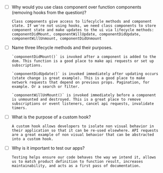 - [ ] Why would you use class component over function components (removing hooks from the question)?

      Class components give access to lifecylcle methods and component state. If we're not using hooks, we need class components to store component state and make updates to the ui via lifecycle methods: componentDidMount, componentWillUpdate, componentDidUpdate, componentWillUnmount, componentDidUnmount

- [ ] Name three lifecycle methods and their purposes.

      `componentDidMount()` is invoked after a component is added to the dom. This function is a good place to make api requests or set up subscriptions.

      `componentDidUpdate()` is invoked immediately after updating occurs (state change is great example). This is a good place to make network requests that depend on previous props. Pagination, for example. Or a search or filter.

      `componentWillUnMount()` is invoked immediately before a component is unmounted and destroyed. This is a great place to remove subscriptions or event listeners, cancel api requests, invalidate timers.

- [ ] What is the purpose of a custom hook?

      A custom hook allows developers to isolate non visual behavior in their application so that it can be re-used elsewhere. API requests are a great example of non visual behavior that can be abstracted into a custom hook.

- [ ] Why is it important to test our apps?

      Testing helps ensure our code behaves the way we intend it, allows us to match product definition to function result, increases maintainability, and acts as a first pass of documentation.
